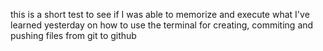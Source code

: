 this is a short test to see if I was able to memorize and execute what I've learned yesterday on how to use the terminal for creating, commiting and pushing files from git to github

